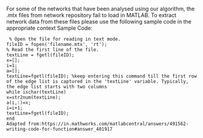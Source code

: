 For some of the networks that have been analysed using our algorithm, the .mtx files from network repository fail to load in MATLAB. To extract network data from these files
please use the following sample code in the appropriate context
Sample Code:
```
 % Open the file for reading in text mode.
fileID = fopen('filename.mtx', 'rt');
% Read the first line of the file.
textLine = fgetl(fileID);
x=[];
i=1;
a=[];
textLine=fgetl(fileID); %keep entering this command till the first row of the edge list is captured in the 'textLine' variable. Typically, the edge list starts with two columns 
while ischar(textLine)
x=str2num(textLine);
a(i,:)=x;
i=i+1;
textLine=fgetl(fileID);
end
Adapted from:https://in.mathworks.com/matlabcentral/answers/491562-writing-code-for-function#answer_401917
```
